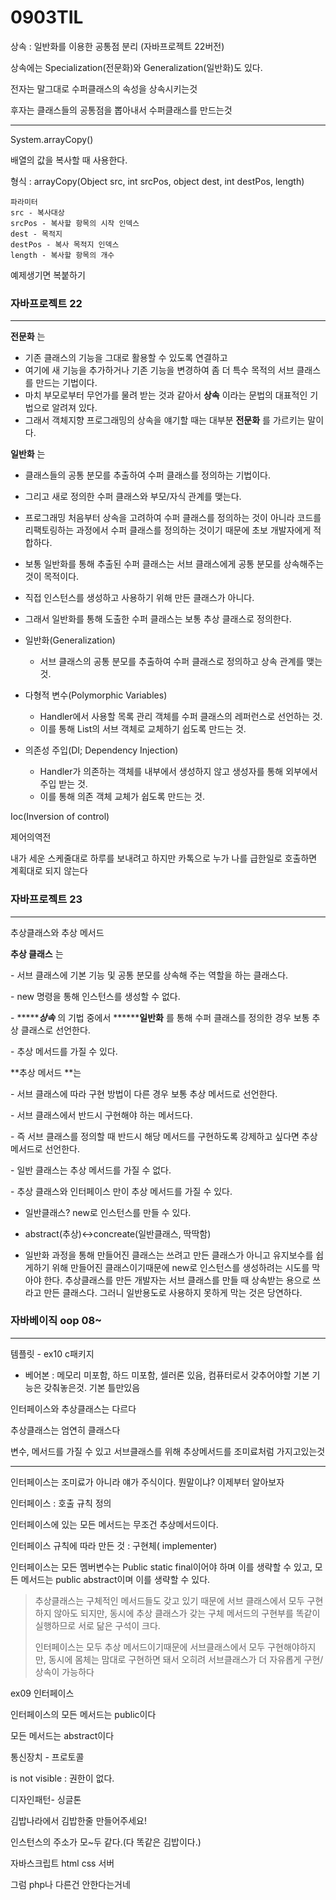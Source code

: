 # 0903TIL



상속 : 일반화를 이용한 공통점 분리 (자바프로젝트 22버전)

상속에는 Specialization(전문화)와 Generalization(일반화)도 있다.

전자는 말그대로 수퍼클래스의 속성을 상속시키는것

후자는 클래스들의 공통점을 뽑아내서 수퍼클래스를 만드는것

-------

System.arrayCopy()

배열의 값을 복사할 때 사용한다.

형식 : arrayCopy(Object src, int srcPos, object dest, int destPos, length)

```
파라미터
src - 복사대상
srcPos - 복사할 항목의 시작 인덱스
dest - 목적지
destPos - 복사 목적지 인덱스
length - 복사할 항목의 개수
```

예제생기면 복붙하기



### 자바프로젝트 22

-----

**전문화** 는

- 기존 클래스의 기능을 그대로 활용할 수 있도록 연결하고
- 여기에 새 기능을 추가하거나 기존 기능을 변경하여 좀 더 특수 목적의 서브 클래스를 만드는 기법이다.
- 마치 부모로부터 무언가를 물려 받는 것과 같아서 **상속** 이라는 문법의 대표적인 기법으로 알려져 있다.
- 그래서 객체지향 프로그래밍의 상속을 얘기할 때는 대부분 **전문화** 를 가르키는 말이다.

**일반화** 는

- 클래스들의 공통 분모를 추출하여 수퍼 클래스를 정의하는 기법이다.
- 그리고 새로 정의한 수퍼 클래스와 부모/자식 관계를 맺는다.
- 프로그래밍 처음부터 상속을 고려하여 수퍼 클래스를 정의하는 것이 아니라 
  코드를 리팩토링하는 과정에서 수퍼 클래스를 정의하는 것이기 때문에 초보 개발자에게 적합하다.
- 보통 일반화를 통해 추출된 수퍼 클래스는 서브 클래스에게 공통 분모를 상속해주는 것이 목적이다.
- 직접 인스턴스를 생성하고 사용하기 위해 만든 클래스가 아니다.
- 그래서 일반화를 통해 도출한 수퍼 클래스는 보통 추상 클래스로 정의한다.



- 일반화(Generalization)
  - 서브 클래스의 공통 분모를 추출하여 수퍼 클래스로 정의하고 상속 관계를 맺는 것.
- 다형적 변수(Polymorphic Variables)
  - Handler에서 사용할 목록 관리 객체를 수퍼 클래스의 레퍼런스로 선언하는 것.
  - 이를 통해 List의 서브 객체로 교체하기 쉽도록 만드는 것.
- 의존성 주입(DI; Dependency Injection)
  - Handler가 의존하는 객체를 내부에서 생성하지 않고 생성자를 통해 외부에서 주입 받는 것.
  - 이를 통해 의존 객체 교체가 쉽도록 만드는 것.



Ioc(Inversion of control)

제어의역전

내가 세운 스케줄대로 하루를 보내려고 하지만 카톡으로 누가 나를 급한일로 호출하면 계획대로 되지 않는다

### 자바프로젝트 23

-------

추상클래스와 추상 메서드

**추상 클래스** 는 

\- 서브 클래스에 기본 기능 및 공통 분모를 상속해 주는 역할을 하는 클래스다.

\- new 명령을 통해 인스턴스를 생성할 수 없다.

\- ***\*****상속*** 의 기법 중에서 ***\*****일반화** 를 통해 수퍼 클래스를 정의한 경우 보통 추상 클래스로 선언한다.

\- 추상 메서드를 가질 수 있다.



**추상 메서드 **는  

\- 서브 클래스에 따라 구현 방법이 다른 경우 보통 추상 메서드로 선언한다.

\- 서브 클래스에서 반드시 구현해야 하는 메서드다.

\- 즉 서브 클래스를 정의할 때 반드시 해당 메서드를 구현하도록 강제하고 싶다면 추상 메서드로 선언한다.

\- 일반 클래스는 추상 메서드를 가질 수 없다. 

\- 추상 클래스와 인터페이스 만이 추상 메서드를 가질 수 있다.



* 일반클래스? new로 인스턴스를 만들 수 있다.

* abstract(추상)<->concreate(일반클래스, 딱딱함)

* 일반화 과정을 통해 만들어진 클래스는 쓰려고 만든 클래스가 아니고 유지보수를 쉽게하기 위해 만들어진 클래스이기때문에 new로 인스턴스를 생성하려는 시도를 막아야 한다. 추상클래스를 만든 개발자는 서브 클래스를 만들 때 상속받는 용으로 쓰라고 만든 클래스다. 그러니 일반용도로 사용하지 못하게 막는 것은 당연하다.



### 자바베이직 oop 08~

----

템플릿 - ex10 c패키지 

* 베어본 : 메모리 미포함, 하드 미포함, 셀러론 있음, 컴퓨터로서 갖추어야할 기본 기능은 갖춰놓은것. 기본 틀만있음

인터페이스와 추상클래스는 다르다

추상클래스는 엄연히 클래스다

변수, 메서드를 가질 수 있고 서브클래스를 위해 추상메서드를 조미료처럼 가지고있는것

---

인터페이스는 조미료가 아니라 얘가 주식이다. 뭔말이냐? 이제부터 알아보자

인터페이스 : 호출 규칙 정의

인터페이스에 있는 모든 메서드는 무조건 추상메서드이다.

인터페이스 규칙에 따라 만든 것 : 구현체( implementer)

인터페이스는 모든 멤버변수는 Public static final이어야 하며 이를 생략할 수 있고, 모든 메서드는 public abstract이며 이를 생략할 수 있다.



>  추상클래스는 구체적인 메서드들도 갖고 있기 때문에 서브 클래스에서 모두 구현하지 않아도 되지만, 동시에 추상 클래스가 갖는 구체 메서드의 구현부를 똑같이 실행하므로 서로 닮은 구석이 크다. 
>
> 인터페이스는 모두 추상 메서드이기때문에 서브클래스에서 모두 구현해야하지만, 동시에 몸체는 맘대로 구현하면 돼서 오히려 서브클래스가 더 자유롭게 구현/ 상속이 가능하다



ex09 인터페이스

인터페이스의 모든 메서드는 public이다

모든 메서드는 abstract이다

통신장치 - 프로토콜

is not visible : 권한이 없다.



디자인패턴- 싱글톤

김밥나라에서 김밥한줄 만들어주세요!

인스턴스의 주소가 모~두 같다.(다 똑같은 김밥이다.)

자바스크립트 html css 서버

 그럼 php나 다른건 안한다는거네

